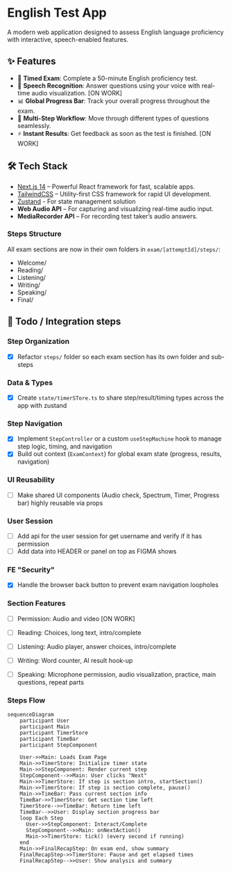 # English Test App

A modern web application designed to assess English language proficiency with interactive, speech-enabled features.

## ✨ Features

- 📝 **Timed Exam**: Complete a 50-minute English proficiency test.
- 🎤 **Speech Recognition**: Answer questions using your voice with real-time audio visualization. [ON WORK]
- 📊 **Global Progress Bar**: Track your overall progress throughout the exam.
- 🔄 **Multi-Step Workflow**: Move through different types of questions seamlessly.
- ⚡ **Instant Results**: Get feedback as soon as the test is finished. [ON WORK]

## 🛠️ Tech Stack

- [Next.js 14](https://nextjs.org/) – Powerful React framework for fast, scalable apps.
- [TailwindCSS](https://tailwindcss.com/) – Utility-first CSS framework for rapid UI development.
- [Zustand](https://zustand.docs.pmnd.rs/getting-started/introduction) - For state management solution
- **Web Audio API** – For capturing and visualizing real-time audio input.
- **MediaRecorder API** – For recording test taker’s audio answers.


### Steps Structure

All exam sections are now in their own folders in `exam/[attemptId]/steps/`:

- Welcome/
- Reading/
- Listening/
- Writing/
- Speaking/
- Final/


## 📌 Todo / Integration steps

### Step Organization
- [x] Refactor `steps/` folder so each exam section has its own folder and sub-steps

### Data & Types
- [x] Create `state/timerSTore.ts` to share step/result/timing types across the app with zustand

### Step Navigation
- [x] Implement `StepController` or a custom `useStepMachine` hook to manage step logic, timing, and navigation
- [x] Build out context (`ExamContext`) for global exam state (progress, results, navigation)

### UI Reusability
- [ ] Make shared UI components (Audio check, Spectrum, Timer, Progress bar) highly reusable via props

### User Session
- [ ] Add api for the user session for get username and verify if it has permission
- [ ] Add data into HEADER or panel on top as FIGMA shows

### FE "Security"
- [x] Handle the browser back button to prevent exam navigation loopholes

### Section Features
- [ ] Permission: Audio and video [ON WORK]
- [ ] Reading: Choices, long text, intro/complete
- [ ] Listening: Audio player, answer choices, intro/complete
- [ ] Writing: Word counter, AI result hook-up
- [ ] Speaking: Microphone permission, audio visualization, practice, main questions, repeat parts


### Steps Flow
```mermaid
sequenceDiagram
    participant User
    participant Main
    participant TimerStore
    participant TimeBar
    participant StepComponent

    User->>Main: Loads Exam Page
    Main->>TimerStore: Initialize timer state
    Main->>StepComponent: Render current step
    StepComponent-->>Main: User clicks "Next"
    Main->>TimerStore: If step is section intro, startSection()
    Main->>TimerStore: If step is section complete, pause()
    Main->>TimeBar: Pass current section info
    TimeBar->>TimerStore: Get section time left
    TimerStore-->>TimeBar: Return time left
    TimeBar-->>User: Display section progress bar
    loop Each Step
      User->>StepComponent: Interact/Complete
      StepComponent-->>Main: onNextAction()
      Main->>TimerStore: tick() (every second if running)
    end
    Main->>FinalRecapStep: On exam end, show summary
    FinalRecapStep->>TimerStore: Pause and get elapsed times
    FinalRecapStep-->>User: Show analysis and summary
```




